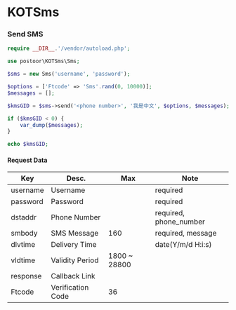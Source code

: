# KOTSms

### Send SMS

```php
require __DIR__.'/vendor/autoload.php';

use postoor\KOTSms\Sms;

$sms = new Sms('username', 'password');

$options = ['Ftcode' => 'Sms'.rand(0, 10000)];
$messages = [];

$kmsGID = $sms->send('<phone number>', '我是中文', $options, $messages);

if ($kmsGID < 0) {
    var_dump($messages);
}

echo $kmsGID;
```

#### Request Data

| Key      | Desc.             | Max          | Note                   |
| -------- | ----------------- | ------------ | ---------------------- |
| username | Username          |              | required               |
| password | Password          |              | required               |
| dstaddr  | Phone Number      |              | required, phone_number |
| smbody   | SMS Message       | 160          | required, message      |
| dlvtime  | Delivery Time     |              | date(Y/m/d H:i:s)      |
| vldtime  | Validity Period   | 1800 ~ 28800 |                        |
| response | Callback Link     |              |                        |
| Ftcode   | Verification Code | 36           |                        |
